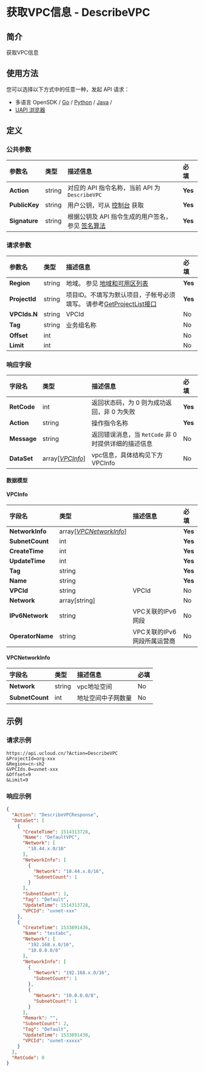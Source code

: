 # 获取VPC信息 - DescribeVPC

## 简介

获取VPC信息






## 使用方法

您可以选择以下方式中的任意一种，发起 API 请求：
- 多语言 OpenSDK / [Go](https://github.com/ucloud/ucloud-sdk-go) / [Python](https://github.com/ucloud/ucloud-sdk-python3) / [Java](https://github.com/ucloud/ucloud-sdk-java) /
- [UAPI 浏览器](https://console.ucloud.cn/uapi/detail?id=DescribeVPC)


## 定义

### 公共参数

| 参数名 | 类型 | 描述信息 | 必填 |
|:---|:---|:---|:---|
| **Action**     | string  | 对应的 API 指令名称，当前 API 为 `DescribeVPC`                        | **Yes** |
| **PublicKey**  | string  | 用户公钥，可从 [控制台](https://console.ucloud.cn/uapi/apikey) 获取                                             | **Yes** |
| **Signature**  | string  | 根据公钥及 API 指令生成的用户签名，参见 [签名算法](api/summary/signature.md)  | **Yes** |

### 请求参数

| 参数名 | 类型 | 描述信息 | 必填 |
|:---|:---|:---|:---|
| **Region** | string | 地域。 参见 [地域和可用区列表](api/summary/regionlist) |**Yes**|
| **ProjectId** | string | 项目ID。不填写为默认项目，子帐号必须填写。 请参考[GetProjectList接口](api/summary/get_project_list) |**Yes**|
| **VPCIds.N** | string | VPCId |No|
| **Tag** | string | 业务组名称 |No|
| **Offset** | int |  |No|
| **Limit** | int |  |No|

### 响应字段

| 字段名 | 类型 | 描述信息 | 必填 |
|:---|:---|:---|:---|
| **RetCode** | int | 返回状态码，为 0 则为成功返回，非 0 为失败 |**Yes**|
| **Action** | string | 操作指令名称 |**Yes**|
| **Message** | string | 返回错误消息，当 `RetCode` 非 0 时提供详细的描述信息 |No|
| **DataSet** | array[[*VPCInfo*](#VPCInfo)] | vpc信息，具体结构见下方VPCInfo |No|

#### 数据模型


#### VPCInfo

| 字段名 | 类型 | 描述信息 | 必填 |
|:---|:---|:---|:---|
| **NetworkInfo** | array[[*VPCNetworkInfo*](#VPCNetworkInfo)] |  |**Yes**|
| **SubnetCount** | int |  |**Yes**|
| **CreateTime** | int |  |**Yes**|
| **UpdateTime** | int |  |**Yes**|
| **Tag** | string |  |**Yes**|
| **Name** | string |  |**Yes**|
| **VPCId** | string | VPCId |No|
| **Network** | array[string] |  |No|
| **IPv6Network** | string | VPC关联的IPv6网段 |No|
| **OperatorName** | string | VPC关联的IPv6网段所属运营商 |No|

#### VPCNetworkInfo

| 字段名 | 类型 | 描述信息 | 必填 |
|:---|:---|:---|:---|
| **Network** | string | vpc地址空间 |No|
| **SubnetCount** | int | 地址空间中子网数量 |No|

## 示例

### 请求示例
    
```
https://api.ucloud.cn/?Action=DescribeVPC
&ProjectId=org-xxx
&Region=cn-sh2
&VPCIds.0=uvnet-xxx
&Offset=9
&Limit=9
```

### 响应示例
    
```json
{
  "Action": "DescribeVPCResponse",
  "DataSet": [
    {
      "CreateTime": 1514313728,
      "Name": "DefaultVPC",
      "Network": [
        "10.44.x.0/16"
      ],
      "NetworkInfo": [
        {
          "Network": "10.44.x.0/16",
          "SubnetCount": 1
        }
      ],
      "SubnetCount": 1,
      "Tag": "Default",
      "UpdateTime": 1514313728,
      "VPCId": "uvnet-xxx"
    },
    {
      "CreateTime": 1533891436,
      "Name": "testabc",
      "Network": [
        "192.168.x.0/16",
        "10.0.0.0/8"
      ],
      "NetworkInfo": [
        {
          "Network": "192.168.x.0/16",
          "SubnetCount": 1
        },
        {
          "Network": "10.0.0.0/8",
          "SubnetCount": 1
        }
      ],
      "Remark": "",
      "SubnetCount": 2,
      "Tag": "Default",
      "UpdateTime": 1533891438,
      "VPCId": "uvnet-xxxxx"
    }
  ],
  "RetCode": 0
}
```





